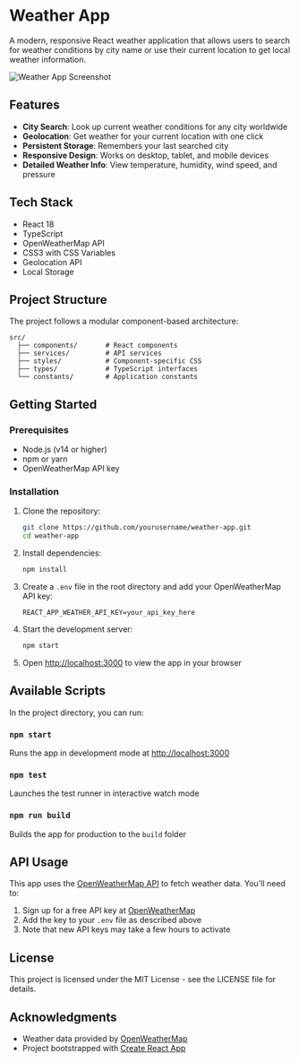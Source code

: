 # Weather App

A modern, responsive React weather application that allows users to search for weather conditions by city name or use their current location to get local weather information.

![Weather App Screenshot](public/app-screenshot.png)

## Features

- **City Search**: Look up current weather conditions for any city worldwide
- **Geolocation**: Get weather for your current location with one click
- **Persistent Storage**: Remembers your last searched city
- **Responsive Design**: Works on desktop, tablet, and mobile devices
- **Detailed Weather Info**: View temperature, humidity, wind speed, and pressure

## Tech Stack

- React 18
- TypeScript
- OpenWeatherMap API
- CSS3 with CSS Variables
- Geolocation API
- Local Storage

## Project Structure

The project follows a modular component-based architecture:

```
src/
  ├── components/       # React components
  ├── services/         # API services
  ├── styles/           # Component-specific CSS
  ├── types/            # TypeScript interfaces
  └── constants/        # Application constants
```

## Getting Started

### Prerequisites

- Node.js (v14 or higher)
- npm or yarn
- OpenWeatherMap API key

### Installation

1. Clone the repository:
   ```bash
   git clone https://github.com/yourusername/weather-app.git
   cd weather-app
   ```

2. Install dependencies:
   ```bash
   npm install
   ```

3. Create a `.env` file in the root directory and add your OpenWeatherMap API key:
   ```
   REACT_APP_WEATHER_API_KEY=your_api_key_here
   ```

4. Start the development server:
   ```bash
   npm start
   ```

5. Open [http://localhost:3000](http://localhost:3000) to view the app in your browser

## Available Scripts

In the project directory, you can run:

### `npm start`

Runs the app in development mode at [http://localhost:3000](http://localhost:3000)

### `npm test`

Launches the test runner in interactive watch mode

### `npm run build`

Builds the app for production to the `build` folder

## API Usage

This app uses the [OpenWeatherMap API](https://openweathermap.org/api) to fetch weather data. You'll need to:

1. Sign up for a free API key at [OpenWeatherMap](https://home.openweathermap.org/users/sign_up)
2. Add the key to your `.env` file as described above
3. Note that new API keys may take a few hours to activate

## License

This project is licensed under the MIT License - see the LICENSE file for details.

## Acknowledgments

- Weather data provided by [OpenWeatherMap](https://openweathermap.org/)
- Project bootstrapped with [Create React App](https://github.com/facebook/create-react-app)
